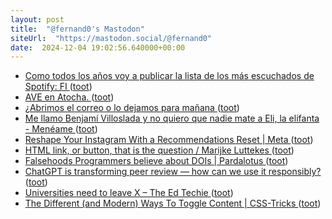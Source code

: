 ```yaml
---
layout: post
title:  "@fernand0's Mastodon"
siteUrl:  "https://mastodon.social/@fernand0"
date:  2024-12-04 19:02:56.640000+00:00
---
```

*  [Como todos los años voy a publicar la lista de los más escuchados de Spotify: FI ](https://mastodon.social/@fernand0/113596103172990124) ([toot](https://mastodon.social/@fernand0/113596103172990124))
*  [AVE en Atocha. ](https://avecesunafoto.wordpress.com/2024/12/04/ave-en-atocha) ([toot](https://mastodon.social/@fernand0/113595924865655488))
*  [¿Abrimos el correo o lo dejamos para mañana ](https://mastodon.social/@fernand0/113595918964488114) ([toot](https://mastodon.social/@fernand0/113595918964488114))
*  [Me llamo Benjamí Villoslada y no quiero que nadie mate a Eli, la elifanta - Menéame ](https://blog.meneame.net/2024/11/07/me-llamo-benjami-villoslada-y-no-quiero-que-nadie-mate-a-eli-la-elifanta) ([toot](https://mastodon.social/@fernand0/113595869086256404))
*  [Reshape Your Instagram With a Recommendations Reset \| Meta ](https://about.fb.com/news/2024/11/introducing-recommendations-reset-instagram) ([toot](https://mastodon.social/@fernand0/113595685310743018))
*  [HTML link, or button, that is the question / Marijke Luttekes ](https://marijkeluttekes.dev/blog/articles/2024/11/04/html-link-or-button-that-is-the-question) ([toot](https://mastodon.social/@fernand0/113595446265856427))
*  [Falsehoods Programmers believe about DOIs \| Pardalotus ](https://pardalotus.tech/posts/2024-10-02-falsehoods-programmers-believe-about-dois) ([toot](https://mastodon.social/@fernand0/113595280467557016))
*  [ChatGPT is transforming peer review — how can we use it responsibly? ](https://www.nature.com/articles/d41586-024-03588-) ([toot](https://mastodon.social/@fernand0/113594456441493409))
*  [Universities need to leave X – The Ed Techie ](https://blog.edtechie.net/higher-ed/universities-need-to-leave-x) ([toot](https://mastodon.social/@fernand0/113594358607602218))
*  [The Different (and Modern) Ways To Toggle Content \| CSS-Tricks ](https://css-tricks.com/the-different-and-modern-ways-to-toggle-content) ([toot](https://mastodon.social/@fernand0/113594121942212084))
